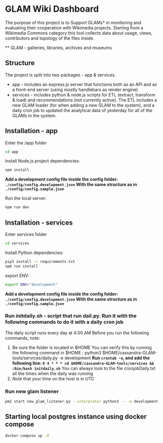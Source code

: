 # GLAM Wiki Dashboard

The purpose of this project is to Support GLAMs* in monitoring and evaluating
their cooperation with Wikimedia projects. Starting from a Wikimedia Commons
category this tool collects data about usage, views, contributors and topology
of the files inside.

** GLAM - galleries, libraries, archives and museums

## Structure

The project is split into two packages - app & services.

* app - includes an express.js server that functions both as an API and as a front-end server (using mostly handlebars as render engine)
* services - includes python & node.js scripts for ETL (extract, transform & load) and recommendations (not currently active). The ETL includes a new GLAM loader (for when adding a new GLAM to the system), and a daily cron job to updated the analytical data of yesterday for all of the GLAMs in the system.

## Installation - app

Enter the /app folder

```bash
cd app
```

Install Node.js project dependencies:

```bash
npm install
```

**Add a development config file inside the config folder: `./config/config.development.json` With the same structure as in `./config/config.sample.json`**

Run the local server:

```bash
npm run dev
```

## Installation - services

Enter services folder

```bash
cd services
```

Install Python dependencies:

```bash
pip3 install -r requirements.txt
npm run install
```

export ENV:

```bash
export ENV="development"
```

**Add a development config file inside the config folder: `./config/config.development.json` With the same structure as in `./config/config.sample.json`**

### Run initdaily.sh - script that run dail.py. Run it with the following commands to do it with a daily cron job
The daily script runs every day at 4:00 AM
Before you run the following commands, note:
1. Be sure the folder is located in $HOME
You can verify this by running the following command in $HOME : python3 $HOME/cassandra-GLAM-tools/services/daily.py  -e development
**Run `crontab -e`, and add the following line: `0 4 * * * cd $HOME/cassandra-GLAM-tools/services && /bin/bash initdaily.sh`**
You can always look to the file cronjobDaily.txt all the times when the daily was running
2. Note that your time on the host is in UTC

### Run new glam listener

```bash
pm2 start new_glam_listener.py --interpreter python3 -- -e development
```

## Starting local postgres instance using docker compose

```bash
docker-compose up -d
```
